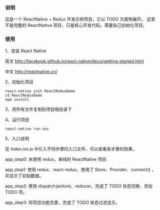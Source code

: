 ### 说明

这是一个 ReactNative + Redux 开发示例项目，它以 TODO 为案例展开。
这里不是完整的 ReactNative 项目，只是核心开发代码，需要自己初始化项目。

### 使用

1、安装 React Native

  英文 http://facebook.github.io/react-native/docs/getting-started.html

  中文 http://reactnative.cn/

2、初始化项目

    react-native init ReactReduxDemo
    cd ReactReduxDemo
    npm install

3、将所有文件复制到项目根目录下

4、运行项目

    react-native run-ios

5、入口说明

   在 index.ios.js 中引入不同步骤的入口文件，可以查看各步骤的效果。


   app_step0: 未使用 redux，单纯的 ReactNative 项目

   app_step1: 使用 redux、react-redux，使用了 Store、Provider、connect() ，并显示了初始数据。

   app_step2: 使用 dispatch(action)、reducer，完成了 TODO 状态切换、添加 TODO 项。

   app_step3: 将项目功能完善，完成了 TODO 状态过滤显示。




